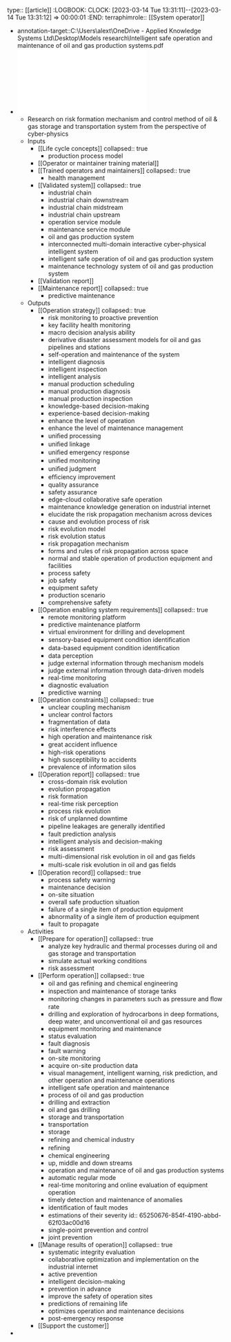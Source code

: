 type:: [[article]]
:LOGBOOK:
CLOCK: [2023-03-14 Tue 13:31:11]--[2023-03-14 Tue 13:31:12] =>  00:00:01
:END:
terraphimrole:: [[System operator]]

- annotation-target::C:\Users\alext\OneDrive - Applied Knowledge Systems Ltd\Desktop\Models research\Intelligent safe operation and maintenance of oil and gas production systems.pdf
- ![Intelligent safe operation and maintenance of oil and gas production systems.pdf](../assets/Intelligent_safe_operation_and_maintenance_of_oil_and_gas_production_systems_1696499001760_0.pdf)
	- Research on risk formation mechanism and control method of oil & gas storage and transportation system from the perspective of cyber-physics
	- Inputs
		- [[Life cycle concepts]]
		  collapsed:: true
			- production process model
		- [[Operator or maintainer training material]]
		- [[Trained operators and maintainers]]
		  collapsed:: true
			- health management
		- [[Validated system]]
		  collapsed:: true
			- industrial chain
			- industrial chain downstream
			- industrial chain midstream
			- industrial chain upstream
			- operation service module
			- maintenance service module
			- oil and gas production system
			- interconnected multi-domain interactive cyber-physical intelligent system
			- intelligent safe operation of oil and gas production system
			- maintenance technology system of oil and gas production system
		- [[Validation report]]
		- [[Maintenance report]]
		  collapsed:: true
			- predictive maintenance
	- Outputs
		- [[Operation strategy]]
		  collapsed:: true
			- risk monitoring to proactive prevention
			- key facility health monitoring
			- macro decision analysis ability
			- derivative disaster assessment models for oil and gas pipelines and stations
			- self-operation and maintenance of the system
			- intelligent diagnosis
			- intelligent inspection
			- intelligent analysis
			- manual production scheduling
			- manual production diagnosis
			- manual production inspection
			- knowledge-based decision-making
			- experience-based decision-making
			- enhance the level of operation
			- enhance the level of maintenance management
			- uniﬁed processing
			- uniﬁed linkage
			- uniﬁed emergency response
			- uniﬁed monitoring
			- uniﬁed judgment
			- efﬁciency improvement
			- quality assurance
			- safety assurance
			- edge-cloud collaborative safe operation
			- maintenance knowledge generation on industrial internet
			- elucidate the risk propagation mechanism across devices
			- cause and evolution process of risk
			- risk evolution model
			- risk evolution status
			- risk propagation mechanism
			- forms and rules of risk propagation across space
			- normal and stable operation of production equipment and facilities
			- process safety
			- job safety
			- equipment safety
			- production scenario
			- comprehensive safety
		- [[Operation enabling system requirements]]
		  collapsed:: true
			- remote monitoring platform
			- predictive maintenance platform
			- virtual environment for drilling and development
			- sensory-based equipment condition identiﬁcation
			- data-based equipment condition identiﬁcation
			- data perception
			- judge external information through mechanism models
			- judge external information through data-driven models
			- real-time monitoring
			- diagnostic evaluation
			- predictive warning
		- [[Operation constraints]]
		  collapsed:: true
			- unclear coupling mechanism
			- unclear control factors
			- fragmentation of data
			- risk interference effects
			- high operation and maintenance risk
			- great accident inﬂuence
			- high-risk operations
			- high susceptibility to accidents
			- prevalence of information silos
		- [[Operation report]]
		  collapsed:: true
			- cross-domain risk evolution
			- evolution propagation
			- risk formation
			- real-time risk perception
			- process risk evolution
			- risk of unplanned downtime
			- pipeline leakages are generally identiﬁed
			- fault prediction analysis
			- intelligent analysis and decision-making
			- risk assessment
			- multi-dimensional risk evolution in oil and gas ﬁelds
			- multi-scale risk evolution in oil and gas ﬁelds
		- [[Operation record]]
		  collapsed:: true
			- process safety warning
			- maintenance decision
			- on-site situation
			- overall safe production situation
			- failure of a single item of production equipment
			- abnormality of a single item of production equipment
			- fault to propagate
	- Activities
		- [[Prepare for operation]]
		  collapsed:: true
			- analyze key hydraulic and thermal processes during oil and gas storage and transportation
			- simulate actual working conditions
			- risk assessment
		- [[Perform operation]]
		  collapsed:: true
			- oil and gas reﬁning and chemical engineering
			- inspection and maintenance of storage tanks
			- monitoring changes in parameters such as pressure and ﬂow rate
			- drilling and exploration of hydrocarbons in deep formations, deep water, and unconventional oil and gas resources
			- equipment monitoring and maintenance
			- status evaluation
			- fault diagnosis
			- fault warning
			- on-site monitoring
			- acquire on-site production data
			- visual management, intelligent warning, risk prediction, and other operation and maintenance operations
			- intelligent safe operation and maintenance
			- process of oil and gas production
			- drilling and extraction
			- oil and gas drilling
			- storage and transportation
			- transportation
			- storage
			- reﬁning and chemical industry
			- reﬁning
			- chemical engineering
			- up, middle and down streams
			- operation and maintenance of oil and gas production systems
			- automatic regular mode
			- real-time monitoring and online evaluation of equipment operation
			- timely detection and maintenance of anomalies
			- identiﬁcation of fault modes
			- estimations of their severity
			  id:: 65250676-854f-4190-abbd-62f03ac00d16
			- single-point prevention and control
			- joint prevention
		- [[Manage results of operation]]
		  collapsed:: true
			- systematic integrity evaluation
			- collaborative optimization and implementation on the industrial internet
			- active prevention
			- intelligent decision-making
			- prevention in advance
			- improve the safety of operation sites
			- predictions of remaining life
			- optimizes operation and maintenance decisions
			- post-emergency response
		- [[Support the customer]]
-